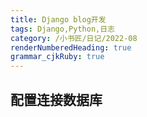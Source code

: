 ```yaml
---
title: Django blog开发
tags: Django,Python,日志
category: /小书匠/日记/2022-08
renderNumberedHeading: true
grammar_cjkRuby: true
---
```

## 配置连接数据库